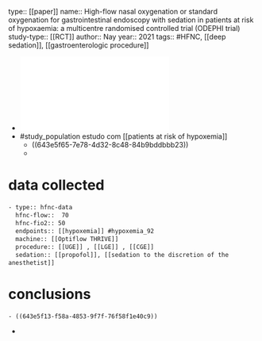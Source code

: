 type:: [[paper]]
name:: High-flow nasal oxygenation or standard oxygenation for gastrointestinal endoscopy with sedation in patients at risk of hypoxaemia: a multicentre randomised controlled trial (ODEPHI trial)
study-type:: [[RCT]] 
author:: Nay
year:: 2021
tags:: #HFNC, [[deep sedation]], [[gastroenterologic procedure]]

- ![nay-mai-anh-high-flow-nasal-oxygenation-or-standard.pdf](../assets/nay-mai-anh-high-flow-nasal-oxygenation-or-standard_1681808946784_0.pdf)
- #study_population estudo com [[patients at risk of hypoxemia]]
	- ((643e5f65-7e78-4d32-8c48-84b9bddbbb23))
	-
# data collected
	- type:: hfnc-data
	  hfnc-flow::  70
	  hfnc-fio2:: 50
	  endpoints:: [[hypoxemia]] #hypoxemia_92 
	  machine:: [[Optiflow THRIVE]] 
	  procedure:: [[UGE]] , [[LGE]] , [[CGE]] 
	  sedation:: [[propofol]], [[sedation to the discretion of the anesthetist]]
# conclusions
	- ((643e5f13-f58a-4853-9f7f-76f58f1e40c9))
-
